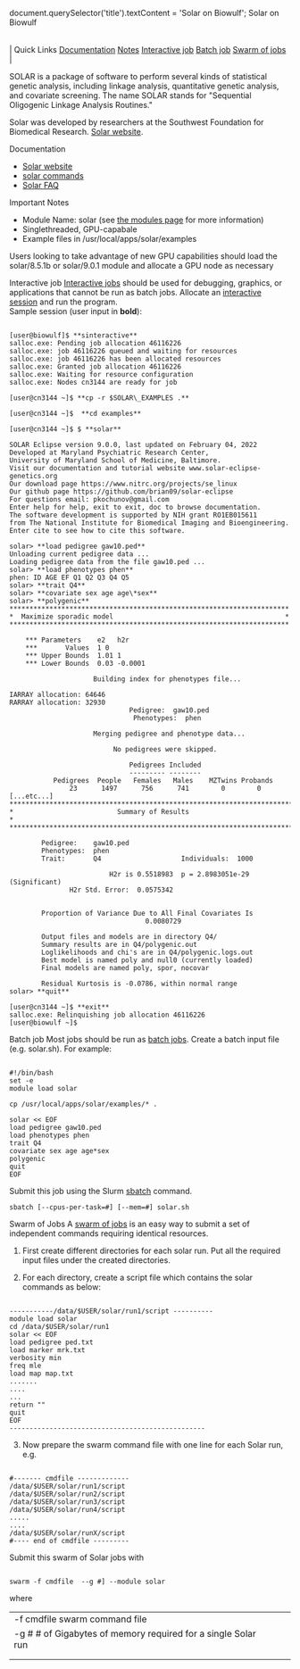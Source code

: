 

document.querySelector('title').textContent = 'Solar on Biowulf';
Solar on Biowulf


|  |
| --- |
| 
Quick Links
[Documentation](#doc)
[Notes](#notes)
[Interactive job](#int) 
[Batch job](#sbatch) 
[Swarm of jobs](#swarm) 
 |



SOLAR is a package of software to perform several kinds of statistical
genetic analysis, including linkage analysis, quantitative genetic analysis,
and covariate screening. The name SOLAR stands for "Sequential Oligogenic
Linkage Analysis Routines."


Solar was developed by researchers at the Southwest Foundation for
Biomedical Research. 
[Solar website](http://solar-eclipse-genetics.org/index.html).


Documentation
* [Solar website](http://solar-eclipse-genetics.org/index.html)
* [solar commands](http://solar-eclipse-genetics.org/support.html)
* [Solar FAQ](http://solar-eclipse-genetics.org/faq.html)


Important Notes
* Module Name: solar (see [the modules page](/apps/modules.html) for more information)
* Singlethreaded, GPU-capabale
* Example files in /usr/local/apps/solar/examples


Users looking to take advantage of new GPU capabilities should load the solar/8.5.1b or solar/9.0.1 module and allocate a GPU node as necessary



Interactive job
[Interactive jobs](/docs/userguide.html#int) should be used for debugging, graphics, or applications that cannot be run as batch jobs.
Allocate an [interactive session](/docs/userguide.html#int) and run the program.   
Sample session (user input in **bold**):



```

[user@biowulf]$ **sinteractive**
salloc.exe: Pending job allocation 46116226
salloc.exe: job 46116226 queued and waiting for resources
salloc.exe: job 46116226 has been allocated resources
salloc.exe: Granted job allocation 46116226
salloc.exe: Waiting for resource configuration
salloc.exe: Nodes cn3144 are ready for job

[user@cn3144 ~]$ **cp -r $SOLAR\_EXAMPLES .** 

[user@cn3144 ~]$  **cd examples**

[user@cn3144 ~]$ $ **solar**

SOLAR Eclipse version 9.0.0, last updated on February 04, 2022
Developed at Maryland Psychiatric Research Center,
University of Maryland School of Medicine, Baltimore.
Visit our documentation and tutorial website www.solar-eclipse-genetics.org
Our download page https://www.nitrc.org/projects/se_linux
Our github page https://github.com/brian09/solar-eclipse
For questions email: pkochunov@gmail.com
Enter help for help, exit to exit, doc to browse documentation.
The software development is supported by NIH grant RO1EB015611
from The National Institute for Biomedical Imaging and Bioengineering.
Enter cite to see how to cite this software.

solar> **load pedigree gaw10.ped**
Unloading current pedigree data ...
Loading pedigree data from the file gaw10.ped ...
solar> **load phenotypes phen**
phen: ID AGE EF Q1 Q2 Q3 Q4 Q5
solar> **trait Q4**
solar> **covariate sex age age\*sex**
solar> **polygenic**
**********************************************************************
*  Maximize sporadic model                                           *
**********************************************************************

    *** Parameters    e2   h2r
    ***       Values  1 0
    *** Upper Bounds  1.01 1
    *** Lower Bounds  0.03 -0.0001

                     Building index for phenotypes file...

IARRAY allocation: 64646
RARRAY allocation: 32930
                              Pedigree:  gaw10.ped
                               Phenotypes:  phen

                     Merging pedigree and phenotype data...

                          No pedigrees were skipped.

                              Pedigrees Included
                              --------- --------
           Pedigrees  People   Females   Males    MZTwins Probands
               23      1497      756      741        0        0
[...etc...]
******************************************************************************
*                          Summary of Results                                *
******************************************************************************

        Pedigree:    gaw10.ped
        Phenotypes:  phen
        Trait:       Q4                    Individuals:  1000

                         H2r is 0.5518983  p = 2.8983051e-29  (Significant)
               H2r Std. Error:  0.0575342


        Proportion of Variance Due to All Final Covariates Is
                                  0.0080729

        Output files and models are in directory Q4/
        Summary results are in Q4/polygenic.out
        Loglikelihoods and chi's are in Q4/polygenic.logs.out
        Best model is named poly and null0 (currently loaded)
        Final models are named poly, spor, nocovar

        Residual Kurtosis is -0.0786, within normal range
solar> **quit**

[user@cn3144 ~]$ **exit**
salloc.exe: Relinquishing job allocation 46116226
[user@biowulf ~]$

```


Batch job
Most jobs should be run as [batch jobs](/docs/userguide.html#submit).
Create a batch input file (e.g. solar.sh). For example:



```

#!/bin/bash
set -e
module load solar

cp /usr/local/apps/solar/examples/* .

solar << EOF
load pedigree gaw10.ped
load phenotypes phen
trait Q4
covariate sex age age*sex
polygenic
quit
EOF

```

Submit this job using the Slurm [sbatch](/docs/userguide.html) command.



```
sbatch [--cpus-per-task=#] [--mem=#] solar.sh
```

Swarm of Jobs 
A [swarm of jobs](/apps/swarm.html) is an easy way to submit a set of independent commands requiring identical resources.
1. First create different directories for each solar run. Put all the
required input files under the created directories.


2. For each directory, create a script file which contains the solar
commands as below:





```

-----------/data/$USER/solar/run1/script ----------
module load solar 
cd /data/$USER/solar/run1
solar << EOF
load pedigree ped.txt
load marker mrk.txt
verbosity min
freq mle
load map map.txt
.......
....
...
return ""
quit
EOF
-------------------------------------------------

```

3. Now prepare the swarm command file with one line for each Solar run,
e.g.




```

#------- cmdfile -------------
/data/$USER/solar/run1/script
/data/$USER/solar/run2/script
/data/$USER/solar/run3/script
/data/$USER/solar/run4/script
.....
....
/data/$USER/solar/runX/script
#---- end of cmdfile ---------

```

Submit this swarm of Solar jobs with

```

swarm -f cmdfile  --g #] --module solar

```

where 


|  |  |  |  |
| --- | --- | --- | --- |
| -f cmdfile   swarm command file
| -g #  # of Gigabytes of memory required for a single Solar run
 | |
 | |










